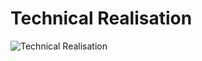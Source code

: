 # Technical Realisation

![Technical Realisation](https://plantuml.com/plantuml/png/rLXHRzj637vEVWNXxI41kdJTtl9KBranFtGDK0_OGr_eEqfY9_4qtYcEK_I_ptVI2QwJBPxjT1XGDDQ9HttyIDv7wRKFgE6ZTtBwwVHaOgbWuS1E_EJoz6IzT3APMgla_GGkONqPbqucOTNIv18cRl6HJ9YyI8kMl55ku-veF9b9uRJ1U0suS5q0X4xupuwWTgPVNrl0gtD0QAkLPuCrE8MINAdOLkawcyORFwmj1MOII8L2N9dT0FRuBk23V927pmmLGLkZ8LXMf1GVHUfxVqvB5BxlpGqAB0WArucDDurhcaxOO20BImxL1na2RTMrf84faJHmCX85LnYeTBgAD_FTdUY9K3jFu0f0oN6z0D-P2j33elCiQKN9ioK9ZFL5mfHp4Xq_n94j6fPPe2Qbyljn4U_6nLTfxND_QtB5OQyOCZn3ODOkKZZGelSa9Icqg67r4BKFob8-YlNL3bXT9q4FXfkyV4N4_oV0ltRDWdGVmBdh9Nc8OEFYsBUp4EEeRUm-XCfrdaPJ1VgkGQwpzMv1xLxZDyu7k7AM3an46_qOPob2lkSs_TuZBNj4eEwMnHmSmE3cgvJI-u3XKC0--lXAQ9Ke70mtEddUYZWT_al09rDMerW4UEjkgI49XocuKes1fOJWefwAK599tpe9AEGw3wP2AGbOlX3jPdZy86iZh6N5fWBsSPsZf9CFqValXA5IjuoMhTFmXEYQq64DSsu8tXKmLULRh9z8rdG-lO1vHO3zxX1tHtZzxW4fooBD0aNDPHMEtRTRmAyfraAdz2JqwqUXsxm_ZLGeuBhmhF1P3MeHO4xQi3n9UJORfh0a0BaIsFS5G_RY6M3MB0GtiT5WbeQcWf-KiKXmtZf8KQWmG8ChM50S3HSimrYOOdcJICwsw26Mg_DaWIKPpDOr1pwWM5HxT1dRGS6cu_m8beg4FcaKUizbl0ek0StjUco8Ou73zRw7lyMmLUknKOS2XpE8IDDIBgmSo_a8-bkb8ZtXcvSRxpel8wI-5Mz8sTdzWnpZU2B2Dqe4WUwEptEdYRSTAfnyu2QsNQRG3dlxK-KiSfv-GQ6k0LSKiAYT-SD3SFslTFlyaQvb2LIIxXl4psBtBnCIcqlbMIiwjlJcaR8FrkI31n-3PgQsN1j7Wo4pQKXc3pWSFSamnxU58syT3p0Kcy-dOOP_3YAYwqD8aBH_A-wZ5zRiQlhktyb0tB6TeUtaJC6pb3K1rcs5qZMaRA0d5Kg-ZNzGagkOmBPcb01AhP8d2Lzaiq6M8LqRGAFciuSbrpMmcBgp10W_nf5BqGJImJcgCcageHS3lCniXDEsPEE3Qa8RGTsJElA39WiPyXvrbIe61LnY0clmNL7mNNvOHFFM-J3uzz3vwEkdwJIFR75fIEk3I3mikW26D21Bj5EVlt34xJ1NB0esSEKagAkJv2xPLn0SU2BWZH8Q-8igEx3Rtqi19AV9V_wquoktxDNOE0aamVUaimUg-nbLCLIzsCi_PUFe7HIn7z11AVZ7M-ZuX_DxKv7jQh99CNV7kmdOPnz9GROW7vlT4V3sQy9UN6VeWyYWs0Vl3sVlvzFplnd4uGph9Quy_3Q_WavgyXxehgtPSAXNqFbXh6G1XBPRr6nIkI8BQUwKP05JUujY26x6zyaDn8-fSfJKHC7nc1p7kcDpQRFZoERrVy_cqOkIz9RDDcsZSrJ5rUYRiuzFq8-mbri3RFO6dxS_j6ZOVvBoQNkUfJOLRxwPl9mBfroozFOBZDGxsTW5uiBcPKtb1IHTwxSqdKys-Jk2YzdWz9MRx_ip7WMci-lVeOb2LTB5yJ-TdAx_VJvzJM8_UYT_0G00)
